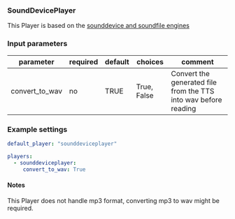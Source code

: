 ### SoundDevicePlayer

This Player is based on the [sounddevice and soundfile engines](https://pypi.python.org/pypi/sounddevice)

### Input parameters

| parameter      | required  | default   | choices     | comment                                                         |
|----------------|-----------|-----------|-------------|-----------------------------------------------------------------|
| convert_to_wav | no        | TRUE      | True, False | Convert the generated file from the TTS into wav before reading |


### Example settings

```yml
default_player: "sounddeviceplayer"

players:  
  - sounddeviceplayer:
     convert_to_wav: True
```

#### Notes

This Player does not handle mp3 format, converting mp3 to wav might be required.

